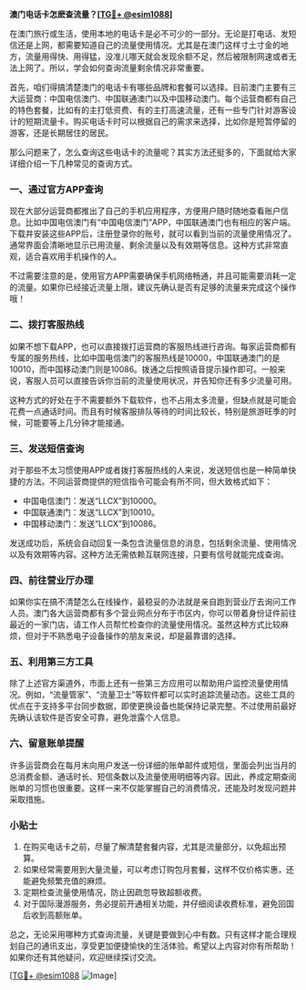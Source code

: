 **澳门电话卡怎麽查流量？[[TG💪+ @esim1088](https://t.me/s/esim1088)]**

在澳门旅行或生活，使用本地的电话卡是必不可少的一部分。无论是打电话、发短信还是上网，都需要知道自己的流量使用情况。尤其是在澳门这样寸土寸金的地方，流量用得快、用得猛，没准儿哪天就会发现余额不足，然后被限制网速或者无法上网了。所以，学会如何查询流量剩余情况非常重要。

首先，咱们得搞清楚澳门的电话卡有哪些品牌和套餐可以选择。目前澳门主要有三大运营商：中国电信澳门、中国联通澳门以及中国移动澳门。每个运营商都有自己的特色套餐，比如有的主打低资费、有的主打高速流量，还有一些专门针对游客设计的短期流量卡。购买电话卡时可以根据自己的需求来选择，比如你是短暂停留的游客，还是长期居住的居民。

那么问题来了，怎么查询这些电话卡的流量呢？其实方法还挺多的，下面就给大家详细介绍一下几种常见的查询方式。

### **一、通过官方APP查询**
现在大部分运营商都推出了自己的手机应用程序，方便用户随时随地查看账户信息。比如中国电信澳门有“中国电信澳门”APP，中国联通澳门也有相应的客户端。下载并安装这些APP后，注册登录你的账号，就可以看到当前的流量使用情况了。通常界面会清晰地显示已用流量、剩余流量以及有效期等信息。这种方式非常直观，适合喜欢用手机操作的人。

不过需要注意的是，使用官方APP需要确保手机网络畅通，并且可能需要消耗一定的流量。如果你已经接近流量上限，建议先确认是否有足够的流量来完成这个操作哦！

### **二、拨打客服热线**
如果不想下载APP，也可以直接拨打运营商的客服热线进行咨询。每家运营商都有专属的服务热线，比如中国电信澳门的客服热线是10000，中国联通澳门的是10010，而中国移动澳门则是10086。拨通之后按照语音提示操作即可。一般来说，客服人员可以直接告诉你当前的流量使用状况，并告知你还有多少流量可用。

这种方式的好处在于不需要额外下载软件，也不占用太多流量，但缺点就是可能会花费一点通话时间。而且有时候客服排队等待的时间比较长，特别是旅游旺季的时候，可能要等上几分钟才能接通。

### **三、发送短信查询**
对于那些不太习惯使用APP或者拨打客服热线的人来说，发送短信也是一种简单快捷的方法。不同运营商提供的短信指令可能会有所不同，但大致格式如下：

- 中国电信澳门：发送“LLCX”到10000。
- 中国联通澳门：发送“LLCX”到10010。
- 中国移动澳门：发送“LLCX”到10086。

发送成功后，系统会自动回复一条包含流量信息的消息，包括剩余流量、使用情况以及有效期等内容。这种方法无需依赖互联网连接，只要有信号就能完成查询。

### **四、前往营业厅办理**
如果你实在搞不清楚怎么在线操作，最稳妥的办法就是亲自跑到营业厅去询问工作人员。澳门各大运营商都有多个营业网点分布于市区内，你可以带着身份证件前往最近的一家门店，请工作人员帮忙检查你的流量使用情况。虽然这种方式比较麻烦，但对于不熟悉电子设备操作的朋友来说，却是最靠谱的选择。

### **五、利用第三方工具**
除了上述官方渠道外，市面上还有一些第三方应用可以帮助用户监控流量使用情况。例如，“流量管家”、“流量卫士”等软件都可以实时追踪流量动态。这些工具的优点在于支持多平台同步数据，即使更换设备也能保持记录完整。不过使用前最好先确认该软件是否安全可靠，避免泄露个人信息。

### **六、留意账单提醒**
许多运营商会在每月末向用户发送一份详细的账单邮件或短信，里面会列出当月的总消费金额、通话时长、短信条数以及流量使用明细等内容。因此，养成定期查阅账单的习惯也很重要。这样一来不仅能掌握自己的消费情况，还能及时发现问题并采取措施。

### **小贴士**
1. 在购买电话卡之前，尽量了解清楚套餐内容，尤其是流量部分，以免超出预算。
2. 如果经常需要用到大量流量，可以考虑订购包月套餐，这样不仅价格实惠，还能避免频繁充值的麻烦。
3. 定期检查流量使用情况，防止因疏忽导致超额收费。
4. 对于国际漫游服务，务必提前开通相关功能，并仔细阅读收费标准，避免回国后收到高额账单。

总之，无论采用哪种方式查询流量，关键是要做到心中有数。只有这样才能合理规划自己的通讯支出，享受更加便捷愉快的生活体验。希望以上内容对你有所帮助！如果你还有其他疑问，欢迎继续探讨交流。

[[TG💪+ @esim1088](https://t.me/s/esim1088) ![Image](https://i.postimg.cc/4NQfJmqS/Snipaste-2025-05-13-00-14-12.png)]